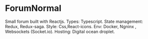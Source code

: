 # ForumNormal


Small forum built with Reactjs.
Types: Typescript.
State management: Redux, Redux-saga.
Style: Css,React-icons.
Env: Docker, Ngninx , Websockets (Socket.io).
Hosting: Digital ocean droplet.
